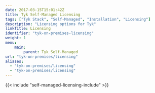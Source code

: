 ```yaml
---
date: 2017-03-15T15:01:42Z
title: Tyk Self-Managed Licensing
tags: ["Tyk Stack", "Self-Managed", "Installation", "Licensing"]
description: "Licensing options for Tyk"
linkTitle: Licensing
identifier: "tyk-on-premises-licensing"
weight: 1
menu: 
    main:
        parent: Tyk Self-Managed
url: "tyk-on-premises/licensing"
aliases:
  - "tyk-on-premises/licensing"
  - "tyk-on-premises/licensing"
---
```


{{< include "self-managed-licensing-include" >}}